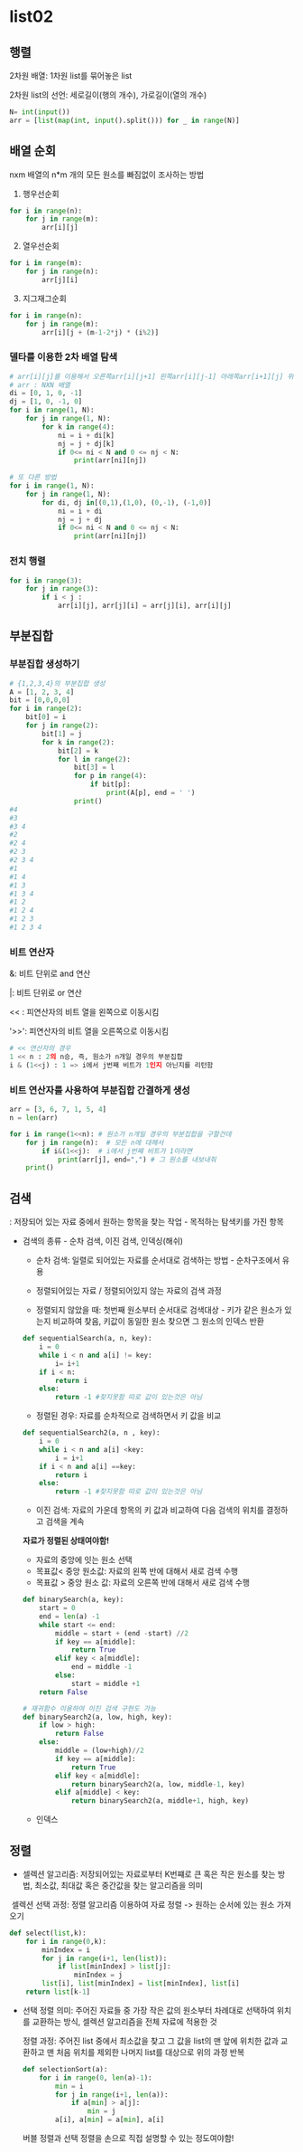 # list02

## 행렬

2차원 배열: 1차원 list를 묶어놓은 list

2차원 list의 선언: 세로길이(행의 개수), 가로길이(열의 개수)

```python
N= int(input())
arr = [list(map(int, input().split())) for _ in range(N)]
```



## 배열 순회

nxm 배열의 n*m 개의 모든 원소를 빠짐없이 조사하는 방법

1. 행우선순회

``` python
for i in range(n):
    for j in range(m):
        arr[i][j]
```

2. 열우선순회

```python
for i in range(m):
    for j in range(n):
        arr[j][i]
```

3. 지그재그순회

```python
for i in range(n):
    for j in range(m):
        arr[i][j + (m-1-2*j) * (i%2)]
```



### 델타를 이용한 2차 배열 탐색

```python
# arr[i][j]를 이용해서 오른쪽arr[i][j+1] 왼쪽arr[i][j-1] 아래쪽arr[i+1][j] 위쪽arr[i-1][j]을 살펴보자
# arr : NXN 배열 
di = [0, 1, 0, -1]
dj = [1, 0, -1, 0]
for i in range(1, N):
    for j in range(1, N):
        for k in range(4):
            ni = i + di[k]
            nj = j + dj[k]
            if 0<= ni < N and 0 <= nj < N:
                print(arr[ni][nj])
                
# 또 다른 방법
for i in range(1, N):
    for j in range(1, N):
        for di, dj in[(0,1),(1,0), (0,-1), (-1,0)]
            ni = i + di
            nj = j + dj
            if 0<= ni < N and 0 <= nj < N:
                print(arr[ni][nj])

```



### 전치 행렬

```python
for i in range(3):
    for j in range(3):
        if i < j :
            arr[i][j], arr[j][i] = arr[j][i], arr[i][j]
```





## 부분집합

### 부분집합 생성하기

```python
# {1,2,3,4}의 부분집합 생성
A = [1, 2, 3, 4]
bit = [0,0,0,0]
for i in range(2):
    bit[0] = i
    for j in range(2):
        bit[1] = j
        for k in range(2):
            bit[2] = k
            for l in range(2):
                bit[3] = l
                for p in range(4):
                    if bit[p]:
                        print(A[p], end = ' ')
                print()
#4 
#3
#3 4
#2
#2 4
#2 3
#2 3 4
#1
#1 4
#1 3
#1 3 4
#1 2
#1 2 4
#1 2 3
#1 2 3 4
```



### 비트 연산자

&: 비트 단위로 and 연산

|: 비트 단위로 or 연산

<< : 피연산자의 비트 열을 왼쪽으로 이동시킴

'>>': 피연산자의 비트 열을 오른쪽으로 이동시킴

```python
# << 연산자의 경우
1 << n : 2의 n승, 즉, 원소가 n개일 경우의 부분집합
i & (1<<j) : 1 => i에서 j번째 비트가 1인지 아닌지를 리턴함

```



### 비트 연산자를 사용하여 부분집합 간결하게 생성

```python
arr = [3, 6, 7, 1, 5, 4]
n = len(arr)

for i in range(1<<n): # 원소가 n개일 경우의 부분집합을 구할건데
    for j in range(n):  # 모든 n에 대해서
        if i&(1<<j):  # i에서 j번째 비트가 1이라면 
            print(arr[j], end=",") # 그 원소를 내보내줘
    print()
```



## 검색

: 저장되어 있는 자료 중에서 원하는 항목을 찾는 작업 - 목적하는 탐색키를 가진 항목

* 검색의 종류 - 순차 검색, 이진 검색, 인덱싱(해쉬)

  *  순차 검색: 일렬로 되어있는 자료를 순서대로 검색하는 방법 - 순차구조에서 유용

    * 정렬되어있는 자료 / 정렬되어있지 않는 자료의 검색 과정
    * 정렬되지 않았을 때: 첫번째 원소부터 순서대로 검색대상 - 키가 같은 원소가 있는지 비교하여 찾음, 키값이 동일한 원소 찾으면 그 원소의 인덱스  반환

    ```python
    def sequentialSearch(a, n, key):
        i = 0
        while i < n and a[i] != key:
            i= i+1
        if i < n:
            return i
        else:
            return -1 #찾지못함 따로 값이 있는것은 아님
    ```

    * 정렬된 경우: 자료를 순차적으로 검색하면서 키 값을 비교

    ```python
    def sequentialSearch2(a, n , key):
        i = 0
        while i < n and a[i] <key:
            i = i+1
        if i < n and a[i] ==key:
            return i
        else:
            return -1 #찾지못함 따로 값이 있는것은 아님
    ```

  *  이진 검색: 자료의 가운데 항목의 키 값과 비교하여 다음 검색의 위치를 결정하고 검색을 계속

    **자료가 정렬된 상태여야함!**

    * 자료의 중앙에 잇는 원소 선택 
    * 목표값< 중앙 원소값: 자료의 왼쪽 반에 대해서 새로 검색 수행
    * 목표값 > 중앙 원소 값: 자료의 오른쪽 반에 대해서 새로 검색 수행

    ```python
    def binarySearch(a, key):
        start = 0
        end = len(a) -1
        while start <= end:
            middle = start + (end -start) //2
            if key == a[middle]:
                return True
            elif key < a[middle]:
                end = middle -1
            else:
                start = middle +1
        return False
    ```

    ``` python
    # 재귀함수 이용하여 이진 검색 구현도 가능
    def binarySearch2(a, low, high, key):
        if low > high:
            return False
        else:
            middle = (low+high)//2
            if key == a[middle]:
                return True
            elif key < a[middle]:
                return binarySearch2(a, low, middle-1, key)
            elif a[middle] < key:
                return binarySearch2(a, middle+1, high, key)
    ```

  * 인덱스



## 정렬

* 셀렉션 알고리즘: 저장되어있는 자료로부터 K번쨰로 큰 혹은 작은 원소를 찾는 방법, 최소값, 최대값 혹은 중간값을 찾는 알고리즘을 의미

​       셀렉션 선택 과정: 정렬 알고리즘 이용하여 자료 정렬 -> 원하는 순서에 있는 원소 가져오기

``` PYTHON
def select(list,k):
    for i in range(0,k):
        minIndex = i
        for j in range(i+1, len(list)):
            if list[minIndex] > list[j]:
                minIndex = j
        list[i], list[minIndex] = list[minIndex], list[i]
    return list[k-1]
```

* 선택 정렬 의미: 주어진 자료들 중 가장 작은 값의 원소부터 차례대로 선택하여 위치를 교환하는 방식, 셀렉션 알고리즘을 전체 자료에 적용한 것

  정렬 과정: 주어진 list 중에서 최소값을 찾고 그 값을 list의 맨 앞에 위치한 값과 교환하고 맨 처음 위치를 제외한 나머지 list를 대상으로 위의 과정 반복

  ```python
  def selectionSort(a):
      for i in range(0, len(a)-1):
          min = i
          for j in range(i+1, len(a)):
              if a[min] > a[j]:
                  min = j
          a[i], a[min] = a[min], a[i]
  ```

  

  버블 정렬과 선택 정렬을 손으로 직접 설명할 수 있는 정도여야함!

